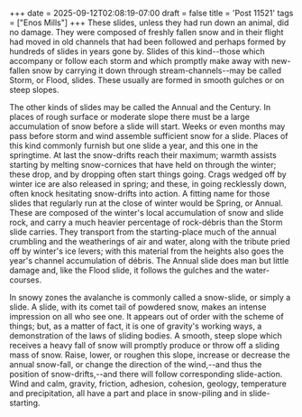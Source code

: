 +++
date = 2025-09-12T02:08:19-07:00
draft = false
title = 'Post 11521'
tags = ["Enos Mills"]
+++
These slides, unless they had run down an animal, did no damage. They were composed of freshly fallen snow and in their flight had moved in old channels that had been followed and perhaps formed by hundreds of slides in years gone by. Slides of this kind--those which accompany or follow each storm and which promptly make away with new-fallen snow by carrying it down through stream-channels--may be called Storm, or Flood, slides. These usually are formed in smooth gulches or on steep slopes.

The other kinds of slides may be called the Annual and the Century. In places of rough surface or moderate slope there must be a large accumulation of snow before a slide will start. Weeks or even months may pass before storm and wind assemble sufficient snow for a slide. Places of this kind commonly furnish but one slide a year, and this one in the springtime. At last the snow-drifts reach their maximum; warmth assists starting by melting snow-cornices that have held on through the winter; these drop, and by dropping often start things going. Crags wedged off by winter ice are also released in spring; and these, in going recklessly down, often knock hesitating snow-drifts into action. A fitting name for those slides that regularly run at the close of winter would be Spring, or Annual. These are composed of the winter's local accumulation of snow and slide rock, and carry a much heavier percentage of rock-débris than the Storm slide carries. They transport from the starting-place much of the annual crumbling and the weatherings of air and water, along with the tribute pried off by winter's ice levers; with this material from the heights also goes the year's channel accumulation of débris. The Annual slide does man but little damage and, like the Flood slide, it follows the gulches and the water-courses.

In snowy zones the avalanche is commonly called a snow-slide, or simply a slide. A slide, with its comet tail of powdered snow, makes an intense impression on all who see one. It appears out of order with the scheme of things; but, as a matter of fact, it is one of gravity's working ways, a demonstration of the laws of sliding bodies. A smooth, steep slope which receives a heavy fall of snow will promptly produce or throw off a sliding mass of snow. Raise, lower, or roughen this slope, increase or decrease the annual snow-fall, or change the direction of the wind,--and thus the position of snow-drifts,--and there will follow corresponding slide-action. Wind and calm, gravity, friction, adhesion, cohesion, geology, temperature and precipitation, all have a part and place in snow-piling and in slide-starting.
